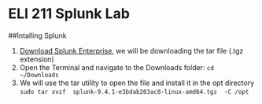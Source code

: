 # ELI 211 Splunk Lab


##Intalling Splunk

1. [Download Splunk Enterprise](https://www.splunk.com/en_us/download/splunk-enterprise.html), we will be downloading the tar file (.tgz extension)
2. Open the Terminal and navigate to the Downloads folder:
```cd ~/Downloads```
3. We will use the tar utility to open the file and install it in the opt directory
``` sudo tar xvzf  splunk-9.4.1-e3bdab203ac8-linux-amd64.tgz  -C /opt ```

